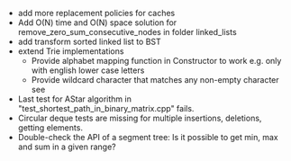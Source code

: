 - add more replacement policies for caches
- Add O(N) time and O(N) space solution for remove_zero_sum_consecutive_nodes in folder linked_lists
- add transform sorted linked list to BST
- extend Trie implementations
    - Provide alphabet mapping function in Constructor to work e.g. only with english lower case letters
    - Provide wildcard character that matches any non-empty character see
- Last test for AStar algorithm in "test_shortest_path_in_binary_matrix.cpp" fails.
- Circular deque tests are missing for multiple insertions, deletions, getting elements.
- Double-check the API of a segment tree: Is it possible to get min, max and sum in a given range? 
